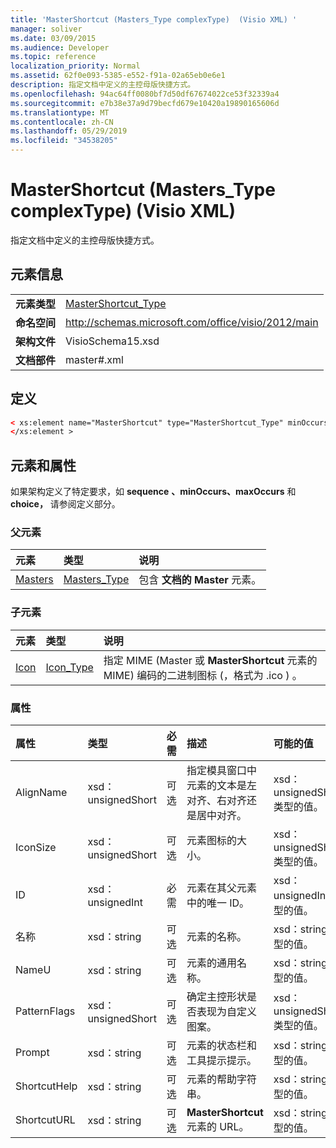 ```yaml
---
title: 'MasterShortcut (Masters_Type complexType)  (Visio XML) '
manager: soliver
ms.date: 03/09/2015
ms.audience: Developer
ms.topic: reference
localization_priority: Normal
ms.assetid: 62f0e093-5385-e552-f91a-02a65eb0e6e1
description: 指定文档中定义的主控母版快捷方式。
ms.openlocfilehash: 94ac64ff0080bf7d50df67674022ce53f32339a4
ms.sourcegitcommit: e7b38e37a9d79becfd679e10420a19890165606d
ms.translationtype: MT
ms.contentlocale: zh-CN
ms.lasthandoff: 05/29/2019
ms.locfileid: "34538205"
---
```

# <a name="mastershortcut-element-masters_type-complextype-visio-xml"></a>MasterShortcut (Masters_Type complexType)  (Visio XML) 

指定文档中定义的主控母版快捷方式。
  
## <a name="element-information"></a>元素信息

|||
|:-----|:-----|
|**元素类型** <br/> |[MasterShortcut_Type](mastershortcut_type-complextypevisio-xml.md) <br/> |
|**命名空间** <br/> |http://schemas.microsoft.com/office/visio/2012/main  <br/> |
|**架构文件** <br/> |VisioSchema15.xsd  <br/> |
|**文档部件** <br/> |master#.xml  <br/> |
   
## <a name="definition"></a>定义

```XML
< xs:element name="MasterShortcut" type="MasterShortcut_Type" minOccurs="0" maxOccurs="unbounded" >
</xs:element >
```

## <a name="elements-and-attributes"></a>元素和属性

如果架构定义了特定要求，如 **sequence** **、minOccurs、maxOccurs** 和 **choice，** 请参阅定义部分。 
  
### <a name="parent-elements"></a>父元素

|**元素**|**类型**|**说明**|
|:-----|:-----|:-----|
|[Masters](masters-elementvisio-xml.md) <br/> |[Masters_Type](masters_type-complextypevisio-xml.md) <br/> |包含 **文档的 Master** 元素。  <br/> |
   
### <a name="child-elements"></a>子元素

|**元素**|**类型**|**说明**|
|:-----|:-----|:-----|
|[Icon](icon-element-mastershortcut_type-complextypevisio-xml.md) <br/> |[Icon_Type](icon_type-complextypevisio-xml.md) <br/> |指定 MIME (Master 或 **MasterShortcut** 元素的 MIME) 编码的二进制图标 (，格式为 .ico ) 。  <br/> |
   
### <a name="attributes"></a>属性

|**属性**|**类型**|**必需**|**描述**|**可能的值**|
|:-----|:-----|:-----|:-----|:-----|
|AlignName  <br/> |xsd：unsignedShort  <br/> |可选  <br/> |指定模具窗口中元素的文本是左对齐、右对齐还是居中对齐。  <br/> |xsd：unsignedShort 类型的值。  <br/> |
|IconSize  <br/> |xsd：unsignedShort  <br/> |可选  <br/> |元素图标的大小。  <br/> |xsd：unsignedShort 类型的值。  <br/> |
|ID  <br/> |xsd：unsignedInt  <br/> |必需  <br/> |元素在其父元素中的唯一 ID。  <br/> |xsd：unsignedInt 类型的值。  <br/> |
|名称  <br/> |xsd：string  <br/> |可选  <br/> |元素的名称。  <br/> |xsd：string 类型的值。  <br/> |
|NameU  <br/> |xsd：string  <br/> |可选  <br/> |元素的通用名称。  <br/> |xsd：string 类型的值。  <br/> |
|PatternFlags  <br/> |xsd：unsignedShort  <br/> |可选  <br/> |确定主控形状是否表现为自定义图案。  <br/> |xsd：unsignedShort 类型的值。  <br/> |
|Prompt  <br/> |xsd：string  <br/> |可选  <br/> |元素的状态栏和工具提示提示。  <br/> |xsd：string 类型的值。  <br/> |
|ShortcutHelp  <br/> |xsd：string  <br/> |可选  <br/> |元素的帮助字符串。  <br/> |xsd：string 类型的值。  <br/> |
|ShortcutURL  <br/> |xsd：string  <br/> |可选  <br/> |**MasterShortcut** 元素的 URL。  <br/> |xsd：string 类型的值。  <br/> |
   

